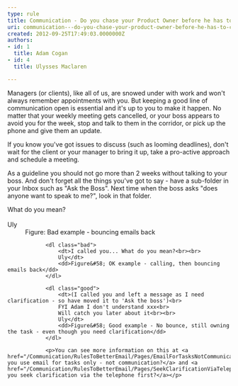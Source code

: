 ```yaml
---
type: rule
title: Communication - Do you chase your Product Owner before he has to chase you? (E.g. Asking for clarification)
uri: communication---do-you-chase-your-product-owner-before-he-has-to-chase-you-eg-asking-for-clarification
created: 2012-09-25T17:49:03.0000000Z
authors:
- id: 1
  title: Adam Cogan
- id: 4
  title: Ulysses Maclaren

---
```




<span class='intro'> <p>Managers (or clients), like all of us, are snowed under with work and won't always remember appointments with you. But keeping a good line of communication open is essential and it's up to you to make it happen. No matter that your weekly meeting gets cancelled, or your boss appears to avoid you for the week, stop and talk to them in the corridor, or pick up the phone and give them an update. </p>
<p>If you know you've got issues to discuss (such as looming deadlines), don't wait for the client or your manager to bring it up, take a pro-active approach and schedule a meeting.</p>

 </span>

<p>As a guideline you should not go more than 2 weeks without talking to your boss. And don't forget all the things you've got to say - have a sub-folder in your Inbox such as &quot;Ask the Boss&quot;. Next time when the boss asks &quot;does anyone want to speak to me?&quot;, look in that folder.</p>
                <dl class="bad">
                    <dt>What do you mean?<br><br>
                    Uly</dt>
                    <dd>Figure&#58; Bad example - bouncing emails back</dd>
                </dl>
               
                <dl class="bad">
                    <dt>I called you... What do you mean?<br><br>
                    Uly</dt>
                    <dd>Figure&#58; OK example - calling, then bouncing emails back</dd>
                </dl>

                <dl class="good">
                    <dt>(I called you and left a message as I need clarification - so have moved it to 'Ask the boss')<br>
                    FYI Adam I don't understand xxx<br>
                    Will catch you later about it<br><br>
                    Uly</dt>
                    <dd>Figure&#58; Good example - No bounce, still owning the task - even though you need clarification</dd>
                </dl>

                <p>You can see more information on this at <a href="/Communication/RulesToBetterEmail/Pages/EmailForTasksNotCommunication.aspx">Do you use email for tasks only - not communication?</a> and <a href="/Communication/RulesToBetterEmail/Pages/SeekClarificationViaTelephoneFirst.aspx">Do you seek clarification via the telephone first?</a></p>


